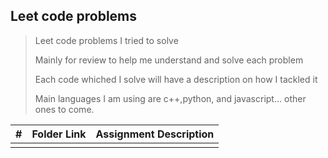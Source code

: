 ## Leet code problems 
> Leet code problems I tried to solve 
> 
> Mainly for review to help me understand and solve each problem
> 
> Each code whiched I solve will have a description on how I tackled it
> 
> Main languages I am using are c++,python, and javascript... other ones to come.





|   #   | Folder Link | Assignment Description |
| :---: | ----------- | ---------------------- |
|       |             |                        |
